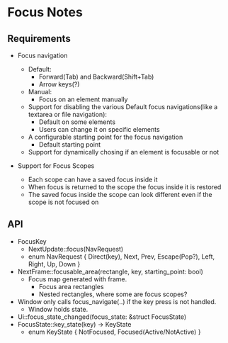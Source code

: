# Focus Notes

## Requirements

* Focus navigation
  * Default:
    * Forward(Tab) and Backward(Shift+Tab)
    * Arrow keys(?)
  * Manual:
    * Focus on an element manually  
  * Support for disabling the various Default focus navigations(like a textarea or file navigation):
    * Default on some elements
    * Users can change it on specific elements
  * A configurable starting point for the focus navigation
    * Default starting point
  * Support for dynamically chosing if an element is focusable or not

* Support for Focus Scopes
  * Each scope can have a saved focus inside it
  * When focus is returned to the scope the focus inside it is restored
  * The saved focus inside the scope can look different even if the scope is not focused on

## API

* FocusKey
  * NextUpdate::focus(NavRequest)
  * enum NavRequest { Direct(key), Next, Prev, Escape(Pop?), Left, Right, Up, Down }
* NextFrame::focusable_area(rectangle, key, starting_point: bool)
  * Focus map generated with frame.
    * Focus area rectangles
    * Nested rectangles, where some are focus scopes?
* Window only calls focus_navigate(..) if the key press is not handled.
  * Window holds state.
* Ui::focus_state_changed(focus_state: &struct FocusState)
* FocusState::key_state(key) -> KeyState
  * enum KeyState { NotFocused, Focused(Active/NotActive) }
